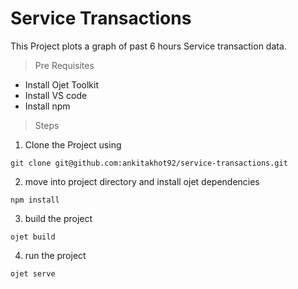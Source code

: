 # Service Transactions
This Project plots a graph of past 6 hours Service transaction data.

> Pre Requisites
* Install Ojet Toolkit
* Install VS code
* Install npm

>Steps
1. Clone the Project using 

```
git clone git@github.com:ankitakhot92/service-transactions.git
```

2. move into project directory and install ojet dependencies

```
npm install
```

3. build the project
```
ojet build
```
4. run the project
```
ojet serve
```


